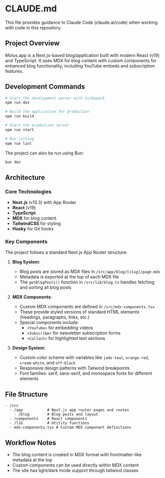# CLAUDE.md

This file provides guidance to Claude Code (claude.ai/code) when working with code in this repository.

## Project Overview

Molus.app is a Next.js-based blog/application built with modern React (v19) and TypeScript. It uses MDX for blog content with custom components for enhanced blog functionality, including YouTube embeds and subscription features.

## Development Commands

```bash
# Start the development server with turbopack
npm run dev

# Build the application for production
npm run build

# Start the production server
npm run start

# Run linting
npm run lint
```

The project can also be run using Bun:
```bash
bun dev
```

## Architecture

### Core Technologies
- **Next.js** (v15.3) with App Router
- **React** (v19)
- **TypeScript**
- **MDX** for blog content
- **TailwindCSS** for styling
- **Husky** for Git hooks

### Key Components

The project follows a standard Next.js App Router structure:

1. **Blog System**:
   - Blog posts are stored as MDX files in `/src/app/blog/[slug]/page.mdx`
   - Metadata is exported at the top of each MDX file
   - The `getBlogPosts()` function in `/src/lib/blog.ts` handles fetching and sorting all blog posts

2. **MDX Components**:
   - Custom MDX components are defined in `/src/mdx-components.tsx`
   - These provide styled versions of standard HTML elements (headings, paragraphs, links, etc.)
   - Special components include:
     - `<YouTube>` for embedding videos
     - `<Subscribe>` for newsletter subscription forms
     - `<Callout>` for highlighted text sections

3. **Design System**:
   - Custom color scheme with variables like `jade-teal`, `orange-red`, `cream-white`, and `off-black`
   - Responsive design patterns with Tailwind breakpoints
   - Font families: serif, sans-serif, and monospace fonts for different elements

## File Structure

```
- /src
  - /app           # Next.js app router pages and routes
    - /blog        # Blog posts and layout
  - /components    # React components
  - /lib           # Utility functions
  - mdx-components.tsx # Custom MDX component definitions
```

## Workflow Notes

- The blog content is created in MDX format with frontmatter-like metadata at the top
- Custom components can be used directly within MDX content
- The site has light/dark mode support through tailwind classes